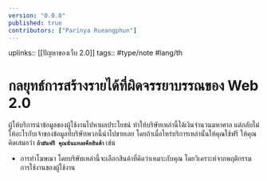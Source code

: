 ```yaml
---
version: "0.0.0"
published: true
contributors: ["Parinya Rueangphun"]
---
```

uplinks:: [[ปัญหาของเว็บ 2.0]]
tags:: #type/note #lang/th 
# กลยุทธ์การสร้างรายได้ที่ผิดจรรยาบรรณของ Web 2.0
ผู้ให้บริการนำข้อมูลของผู้ใช้งานไปหาผลประโยชน์ ทำให้บริษัทเหล่านี้ได้เงินจำนวนมหาศาล แต่กลับไม่ให้อะไรกับเจ้าของข้อมูลที่บริษัทพวกนี้นำไปขายเลย โดยถ้าเมื่อไหร่บริการเหล่านั้นให้คุณใช้ฟรี ให้คุณคิดเสมอว่า **`ถ้ามันฟรี คุณนั่นแหละคือสินต้า`** เช่น 
- การทำโฆษณา โดยบริษัทเหล่านี้จะเลือกสินค้าที่คิดว่าเหมาะกับคุณ โดยวิเคราะห์จากพฤติกรรมการใช้งานของผู้ใช้งาน